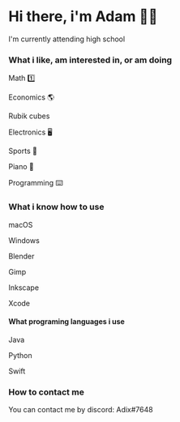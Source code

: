 # Hi there, i'm Adam 👋🏻

I'm currently attending high school


### What i like, am interested in, or am doing

Math 1️⃣

Economics 🌎

Rubik cubes

Electronics 🖥

Sports 🥊

Piano 🎹

Programming ⌨️


### What i know how to use

macOS

Windows

Blender

Gimp

Inkscape

Xcode

#### What programing languages i use

Java

Python

Swift

### How to contact me

You can contact me by discord: Adix#7648
